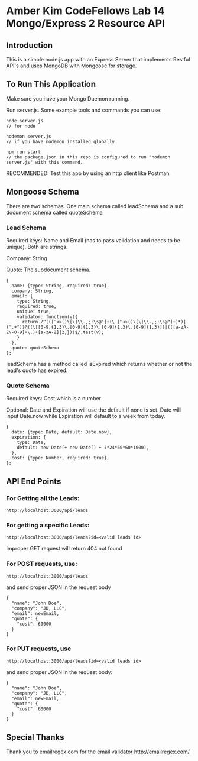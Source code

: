 # Amber Kim CodeFellows Lab 14 Mongo/Express 2 Resource API

## Introduction
This is a simple node.js app with an Express Server that implements Restful API's and uses MongoDB with Mongoose for storage.

## To Run This Application
Make sure you have your Mongo Daemon running.

Run server.js. Some example tools and commands you can use:
```
node server.js
// for node

nodemon server.js
// if you have nodemon installed globally

npm run start
// the package.json in this repo is configured to run "nodemon server.js" with this command.
```

RECOMMENDED: Test this app by using an http client like Postman.

## Mongoose Schema
There are two schemas. One main schema called leadSchema and a sub document schema called quoteSchema

### Lead Schema
Required keys: Name and Email (has to pass validation and needs to be unique). Both are strings.

Company: String

Quote: The subdocument schema.
```
{
  name: {type: String, required: true},
  company: String,
  email: {
    type: String,
    required: true,
    unique: true,
    validator: function(v){
      return /^(([^<>()\[\]\\.,;:\s@"]+(\.[^<>()\[\]\\.,;:\s@"]+)*)|(".+"))@((\[[0-9]{1,3}\.[0-9]{1,3}\.[0-9]{1,3}\.[0-9]{1,3}])|(([a-zA-Z\-0-9]+\.)+[a-zA-Z]{2,}))$/.test(v);
    }
  },
  quote: quoteSchema
};
```

leadSchema has a method called isExpired which returns whether or not the lead's quote has expired.

### Quote Schema
Required keys: Cost which is a number

Optional: Date and Expiration will use the default if none is set. Date will input Date.now while Expiration will default to a week from today.

```
{
  date: {type: Date, default: Date.now},
  expiration: {
    type: Date,
    default: new Date(+ new Date() + 7*24*60*60*1000),
  },
  cost: {type: Number, required: true},
};
```

## API End Points

### For Getting all the Leads:
```
http://localhost:3000/api/leads
```

### For getting a specific Leads:
```
http://localhost:3000/api/leads?id=<valid leads id>
```

Improper GET request will return 404 not found


### For POST requests, use:
```
http://localhost:3000/api/leads
```
and send proper JSON in the request body
```
{
  "name": "John Doe",
  "company": "JD, LLC",
  "email": newEmail,
  "quote": {
    "cost": 60000
  }
}
```

### For PUT requests, use
```
http://localhost:3000/api/leads?id=<valid leads id>
```
and send proper JSON in the request body:
```
{
  "name": "John Doe",
  "company": "JD, LLC",
  "email": newEmail,
  "quote": {
    "cost": 60000
  }
}
```

## Special Thanks
Thank you to emailregex.com for the email validator http://emailregex.com/